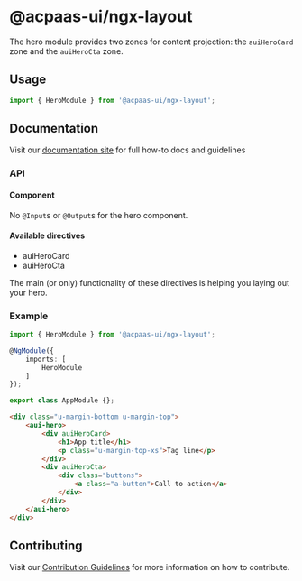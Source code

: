 # @acpaas-ui/ngx-layout

The hero module provides two zones for content projection: the `auiHeroCard` zone and the `auiHeroCta` zone.

## Usage

```typescript
import { HeroModule } from '@acpaas-ui/ngx-layout';
```

## Documentation

Visit our [documentation site](https://acpaas-ui.digipolis.be/) for full how-to docs and guidelines

### API

#### Component

No `@Input`s or `@Output`s for the hero component.

#### Available directives

- auiHeroCard
- auiHeroCta

The main (or only) functionality of these directives is helping you laying out your hero.

### Example

```typescript
import { HeroModule } from '@acpaas-ui/ngx-layout';

@NgModule({
    imports: [
        HeroModule
    ]
});

export class AppModule {};
```

```html
<div class="u-margin-bottom u-margin-top">
    <aui-hero>
        <div auiHeroCard>
            <h1>App title</h1>
            <p class="u-margin-top-xs">Tag line</p>
        </div>
        <div auiHeroCta>
            <div class="buttons">
                <a class="a-button">Call to action</a>
            </div>
        </div>
    </aui-hero>
</div>
```

## Contributing

Visit our [Contribution Guidelines](../../../../../CONTRIBUTING.md) for more information on how to contribute.
